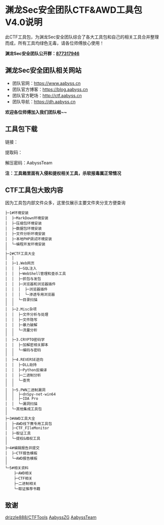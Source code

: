 # 渊龙Sec安全团队CTF&AWD工具包V4.0说明

此CTF工具包，为渊龙Sec安全团队综合了各大工具包和自己的相关工具合并整理而成，所有工具均绿色无毒，请各位师傅放心使用！

**渊龙Sec安全团队公开群：[877317946](https://jq.qq.com/?_wv=1027&k=cLpmnyQP)**



## 渊龙Sec安全团队相关网站

- 团队官网：https://www.aabyss.cn
- 团队官方博客：https://blog.aabyss.cn
- 团队官方靶场：http://ctf.aabyss.cn
- 团队导航：https://dh.aabyss.cn

**欢迎各位师傅加入我们团队啦~~**



## 工具包下载
链接：

提取码：

解压密码：AabyssTeam

**注：工具箱里面有入侵和提权相关工具，杀软报毒属正常情况**



## CTF工具包大致内容

因为工具包内部文件众多，这里仅展示主要文件夹分支方便查询

```
├─1#环境安装
│  ├─MarkDown环境安装
│  ├─压缩包环境安装
│  ├─数据包环境安装
│  ├─文件分析环境安装
│  ├─本地PHP调试环境安装
│  └─编程开发环境安装
│
├─2#CTF工具大全
│  │ 
│  ├─1.Web网页
│  │  ├─SQL注入
│  │  ├─WebShell管理和查杀工具
│  │  ├─抓包与发包
│  │  ├─浏览器和浏览器插件
│  │  │  ├─浏览器插件
│  │  │  └─渗透专用浏览器
│  │  └─目录扫描
│  │          
│  ├─2.Misc杂项
│  │  ├─文件分析与处理
│  │  ├─文件隐写
│  │  ├─暴力破解
│  │  └─流量分析
│  │ 
│  ├─3.CRYPTO密码学
│  │  ├─加解密相关脚本
│  │  └─编码与密码
│  │ 
│  ├─4.REVERSE逆向
│  │  ├─DLL劫持
│  │  ├─Python反编译
│  │  ├─二进制分析
│  │  └─查壳
│  │ 
│  ├─5.PWN二进制漏洞
│  │  ├─dnSpy-net-win64
│  │  ├─IDA Pro
│  │  └─漏洞扫描
│  └─其他集成工具包
│
├─3#AWD工具大全
│  ├─AWD线下赛专用工具包
│  ├─CTF_FIleMonitor
│  ├─取证工具
│  └─提权&维权工具
│
├─4#编辑报告并提交
│  ├─CTF报告模板
│  └─AWD报告模板
│
└─5#相关资料
    ├─AWD相关
    ├─CTF相关
    ├─二进制相关
    └─取证推荐书籍
```


## 致谢
[drizzle888/CTFTools](https://github.com/drizzle888/CTFTools)
[AabyssZG](https://github.com/AabyssZG)
[AabyssTeam](https://github.com/Aabyss-Team)
